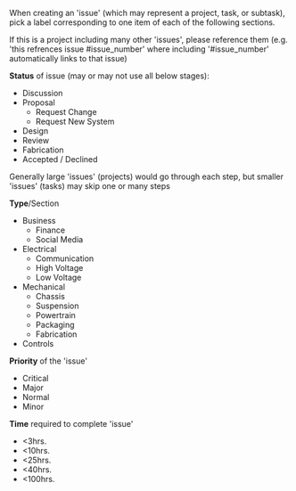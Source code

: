 When creating an 'issue' (which may represent a project, task, or subtask), pick a label corresponding to one item of each of the following sections.

If this is a project including many other 'issues', please reference them (e.g. 'this refrences issue #issue_number' where including '#issue_number' automatically links to that issue)

__Status__ of issue (may or may not use all below stages):
* Discussion
* Proposal
  * Request Change
  * Request New System
* Design
* Review
* Fabrication
* Accepted / Declined

Generally large 'issues' (projects) would go through each step, but smaller 'issues' (tasks) may skip one or many steps

__Type__/Section
* Business
  * Finance
  * Social Media
* Electrical
  * Communication
  * High Voltage
  * Low Voltage
* Mechanical 
  * Chassis
  * Suspension
  * Powertrain
  * Packaging
  * Fabrication
* Controls

__Priority__ of the 'issue'
* Critical
* Major
* Normal
* Minor

__Time__ required to complete 'issue'
* <3hrs.
* <10hrs.
* <25hrs.
* <40hrs.
* <100hrs.
